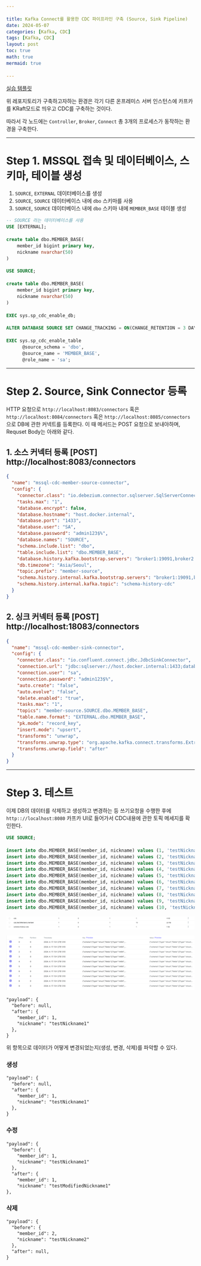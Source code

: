 ```yaml
---

title: Kafka Connect를 활용한 CDC 파이프라인 구축 (Source, Sink Pipeline)
date: 2024-05-07
categories: [Kafka, CDC]
tags: [Kafka, CDC]
layout: post
toc: true
math: true
mermaid: true

---
```


[실습 템플릿](https://github.com/K-Diger/kafka-cdc-template)

위 레포지토리가 구축하고자하는 환경은 각기 다른 온프레미스 서버 인스턴스에 카프카를 KRaft모드로 띄우고 CDC를 구축하는 것이다.

따라서 각 노드에는 `Controller`, `Broker`, `Connect` 총 3개의 프로세스가 동작하는 환경을 구축한다.

---

# Step 1. MSSQL 접속 및 데이터베이스, 스키마, 테이블 생성

1. `SOURCE`, `EXTERNAL` 데이터베이스를 생성
2. `SOURCE`, `SOURCE` 데이터베이스 내에 `dbo` 스키마를 사용
3. `SOURCE`, `SOURCE` 데이터베이스 내에 `dbo` 스키마 내에 `MEMBER_BASE` 테이블 생성

```sql
-- SOURCE 라는 데이터베이스를 사용
USE [EXTERNAL];

create table dbo.MEMBER_BASE(
    member_id bigint primary key,
    nickname nvarchar(50)
)

USE SOURCE;

create table dbo.MEMBER_BASE(
    member_id bigint primary key,
    nickname nvarchar(50)
)

EXEC sys.sp_cdc_enable_db;

ALTER DATABASE SOURCE SET CHANGE_TRACKING = ON(CHANGE_RETENTION = 3 DAYS, AUTO_CLEANUP = ON)

EXEC sys.sp_cdc_enable_table
      @source_schema = 'dbo',
      @source_name = 'MEMBER_BASE',
      @role_name = 'sa';
```

---

# Step 2. Source, Sink Connector 등록

HTTP 요청으로 `http://localhost:8083/connectors` 혹은 `http://localhost:8084/connectors` 혹은 `http://localhost:8085/connectors` 으로 DB에 관한 커넥트를 등록한다. 이 때 메서드는 POST 요청으로 보내야하며, Requset Body는 아래와 같다.

## 1. 소스 커넥터 등록 [POST] http://localhost:8083/connectors
```json
{
  "name": "mssql-cdc-member-source-connector",
  "config": {
    "connector.class": "io.debezium.connector.sqlserver.SqlServerConnector",
    "tasks.max": "1",
    "database.encrypt": false,
    "database.hostname": "host.docker.internal",
    "database.port": "1433",
    "database.user": "SA",
    "database.password": "admin123$%",
    "database.names": "SOURCE",
    "schema.include.list": "dbo",
    "table.include.list": "dbo.MEMBER_BASE",
    "database.history.kafka.bootstrap.servers": "broker1:19091,broker2:29092,broker3:39093",
    "db.timezone": "Asia/Seoul",
    "topic.prefix": "member-source",
    "schema.history.internal.kafka.bootstrap.servers": "broker1:19091,broker2:29092,broker3:39093",
    "schema.history.internal.kafka.topic": "schema-history-cdc"
  }
}
```

## 2. 싱크 커넥터 등록 [POST] http://localhost:18083/connectors
```json
{
  "name": "mssql-cdc-member-sink-connector",
  "config": {
    "connector.class": "io.confluent.connect.jdbc.JdbcSinkConnector",
    "connection.url": "jdbc:sqlserver://host.docker.internal:1433;databaseName=EXTERNAL",
    "connection.user": "sa",
    "connection.password": "admin123$%",
    "auto.create": "false",
    "auto.evolve": "false",
    "delete.enabled": "true",
    "tasks.max": "1",
    "topics": "member-source.SOURCE.dbo.MEMBER_BASE",
    "table.name.format": "EXTERNAL.dbo.MEMBER_BASE",
    "pk.mode": "record_key",
    "insert.mode": "upsert",
    "transforms": "unwrap",
    "transforms.unwrap.type": "org.apache.kafka.connect.transforms.ExtractField$Value",
    "transforms.unwrap.field": "after"
  }
}
```

---

# Step 3. 테스트

이제 DB의 데이터를 삭제하고 생성하고 변경하는 등 쓰기요청을 수행한 후에 `http:://localhost:8080` 카프카 UI로 들어가서 CDC내용에 관한 토픽 메세지를 확인한다.

```sql
USE SOURCE;

insert into dbo.MEMBER_BASE(member_id, nickname) values (1, 'testNickname1');
insert into dbo.MEMBER_BASE(member_id, nickname) values (2, 'testNickname2');
insert into dbo.MEMBER_BASE(member_id, nickname) values (3, 'testNickname3');
insert into dbo.MEMBER_BASE(member_id, nickname) values (4, 'testNickname4');
insert into dbo.MEMBER_BASE(member_id, nickname) values (5, 'testNickname5');
insert into dbo.MEMBER_BASE(member_id, nickname) values (6, 'testNickname6');
insert into dbo.MEMBER_BASE(member_id, nickname) values (7, 'testNickname7');
insert into dbo.MEMBER_BASE(member_id, nickname) values (8, 'testNickname8');
insert into dbo.MEMBER_BASE(member_id, nickname) values (9, 'testNickname9');
insert into dbo.MEMBER_BASE(member_id, nickname) values (10, 'testNickname10');
```

![](https://github.com/K-Diger/K-Diger.github.io/blob/main/images/cdc/KafkaUIHome.png?raw=true)

![](https://github.com/K-Diger/K-Diger.github.io/blob/main/images/cdc/KafkaUIMessages.png?raw=true)

```*json*
"payload": {
  "before": null,
  "after": {
    "member_id": 1,
    "nickname": "testNickname1"
  },
}
```
위 항목으로 데이터가 어떻게 변경되었는지(생성, 변경, 삭제)를 파악할 수 있다.

### 생성
```*json*
"payload": {
  "before": null,
  "after": {
    "member_id": 1,
    "nickname": "testNickname1"
  },
}
```

### 수정
```*json*
"payload": {
  "before": {
    "member_id": 1,
    "nickname": "testNickname1"
  },
  "after": {
    "member_id": 1,
    "nickname": "testModifiedNickname1"
},
```

### 삭제
```*json*
"payload": {
  "before": {
    "member_id": 2,
    "nickname": "testNickname2"
  },
  "after": null,
}
```
